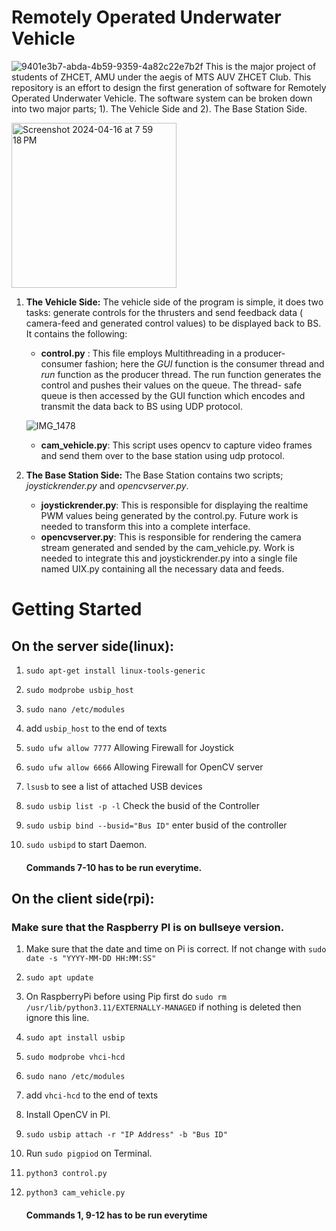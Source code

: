 # Remotely Operated Underwater Vehicle
![9401e3b7-abda-4b59-9359-4a82c22e7b2f](https://github.com/MohammadAmmargk8497/ROV1.0/assets/75717701/faa7e680-f711-4787-b866-4df94a74adfb)
This is the major project of students of ZHCET, AMU under the aegis of MTS AUV ZHCET Club. This repository is an effort to design the first generation of software for Remotely Operated Underwater Vehicle. The software system can be broken down into two major parts; 1). The Vehicle Side and 2). The Base Station Side.


<img width="264" alt="Screenshot 2024-04-16 at 7 59 18 PM" src="https://github.com/MohammadAmmargk8497/ROV1.0/assets/75717701/a402932e-34b4-4920-8b0e-1af140b6fd58">

1. **The Vehicle Side:**
   The vehicle side of the program is simple, it does two tasks: generate controls for the thrusters and send feedback data ( camera-feed and generated control values) to be displayed back to BS. It contains the following:
   

   * **control.py** : This file employs Multithreading in a producer-consumer fashion; here the *GUI* function is the consumer thread and *run*
                  function as the producer thread. The run function generates the control and pushes their values on the queue. The thread-                    safe queue is then accessed by the GUI function which encodes and transmit the data back to BS using UDP protocol.

   
    ![IMG_1478](https://github.com/MohammadAmmargk8497/ROV1.0/assets/75717701/2c0aec0d-6ce6-47bf-928b-acbea3391c0b)


     
   * **cam_vehicle.py**: This script uses opencv to capture video frames and send them over to the base station using udp protocol.

2. **The Base Station Side:**
    The Base Station contains two scripts; *joystickrender.py* and *opencvserver.py*.
   * **joystickrender.py**: This is responsible for displaying the realtime PWM values being generated by the control.py. Future work is needed to transform this into a complete interface.
   *  **opencvserver.py**: This is responsible for rendering the camera stream generated and sended by the cam_vehicle.py. Work is needed to integrate this and joystickrender.py into a single file named UIX.py containing all the necessary data and feeds. 


# Getting Started


## On the server side(linux):

1. ```sudo apt-get install linux-tools-generic``` 

2. ```sudo modprobe usbip_host```

3. ```sudo nano /etc/modules```

4. add ```usbip_host``` to the end of texts
5. ```sudo ufw allow 7777``` Allowing Firewall for Joystick
6. ```sudo ufw allow 6666``` Allowing Firewall for OpenCV server

7. ```lsusb``` to see a list of attached USB devices

8. ```sudo usbip list -p -l``` Check the busid of the Controller

9. ```sudo usbip bind --busid="Bus ID"``` enter busid of the controller

10. ```sudo usbipd``` to start Daemon.
    #### Commands 7-10 has to be run everytime.

## On the client side(rpi):
### Make sure that the Raspberry PI is on bullseye version.
1. Make sure that the date and time on Pi is correct. If not change with ```sudo date -s "YYYY-MM-DD HH:MM:SS"```

2. ```sudo apt update``` 

3. On RaspberryPi before using Pip first do 
  ```sudo rm /usr/lib/python3.11/EXTERNALLY-MANAGED```
  if nothing is deleted then ignore this line.

4. ```sudo apt install usbip```

5. ```sudo modprobe vhci-hcd```

6. ```sudo nano /etc/modules```

7. add ```vhci-hcd``` to the end of texts
8. Install OpenCV in PI.

9. ```sudo usbip attach -r "IP Address" -b "Bus ID"```

10. Run ```sudo pigpiod``` on Terminal.
   
11. ```python3 control.py```
12. ```python3 cam_vehicle.py```
    
    #### Commands 1, 9-12 has to be run everytime